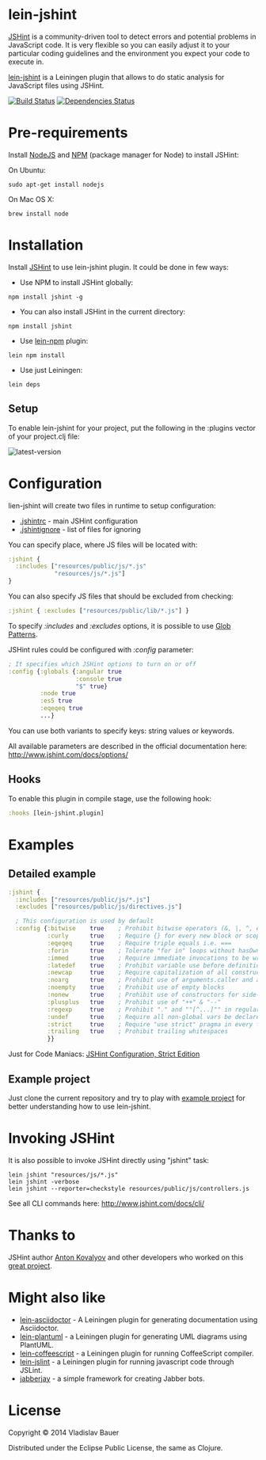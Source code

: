 lein-jshint
===========

[JSHint](https://github.com/jshint/jshint) is a community-driven tool to detect errors and potential problems in JavaScript code. It is very flexible so you can easily adjust it to your particular coding guidelines and the environment you expect your code to execute in.

[lein-jshint](https://github.com/vbauer/lein-jshint) is a Leiningen plugin that allows to do static analysis for JavaScript files using JSHint.

[![Build Status](https://travis-ci.org/vbauer/lein-jshint.svg?branch=master)](https://travis-ci.org/vbauer/lein-jshint)
[![Dependencies Status](http://jarkeeper.com/vbauer/lein-jshint/status.png)](http://jarkeeper.com/vbauer/lein-jshint)


Pre-requirements
================

Install [NodeJS](http://nodejs.org/) and [NPM](https://github.com/npm/npm) (package manager for Node) to install JSHint:

On Ubuntu:
```
sudo apt-get install nodejs
```
On Mac OS X:
```
brew install node
```


Installation
============

Install [JSHint](https://www.npmjs.org/package/jshint) to use lein-jshint plugin. It could be done in few ways:

- Use NPM to install JSHint globally:
```
npm install jshint -g
```
- You can also install JSHint in the current directory:
```
npm install jshint
```
- Use [lein-npm](https://github.com/bodil/lein-npm) plugin:
```
lein npm install
```
- Use just Leiningen:
```
lein deps
```

Setup
-----

To enable lein-jshint for your project, put the following in the :plugins vector of your project.clj file:

![latest-version](https://clojars.org/lein-jshint/latest-version.svg)


Configuration
=============

lien-jshint will create two files in runtime to setup configuration:
- [.jshintrc](https://github.com/jshint/jshint/blob/2.x/examples/.jshintrc) - main JSHint configuration
- [.jshintignore](https://github.com/jshint/jshint/blob/2.x/examples/.jshintignore) - list of files for ignoring

You can specify place, where JS files will be located with:
```clojure
:jshint {
  :includes ["resources/public/js/*.js"
             "resources/js/*.js"]
}
```

You can also specify JS files that should be excluded from checking:
```clojure
:jshint { :excludes ["resources/public/lib/*.js"] }
```

To specify *:includes* and *:excludes* options, it is possible to use <a href="http://en.wikipedia.org/wiki/Glob_(programming)">Glob Patterns</a>.

JSHint rules could be configured with *:config* parameter:
```clojure
; It specifies which JSHint options to turn on or off
:config {:globals {:angular true
                   :console true
                   "$" true}
         :node true
         :es5 true
         :eqeqeq true
         ...}
```

You can use both variants to specify keys: string values or keywords.

All available parameters are described in the official documentation here: http://www.jshint.com/docs/options/


Hooks
-----

To enable this plugin in compile stage, use the following hook:
```clojure
:hooks [lein-jshint.plugin]
```


Examples
========

Detailed example
----------------

```clojure
:jshint {
  :includes ["resources/public/js/*.js"]
  :excludes ["resources/public/js/directives.js"]

  ; This configuration is used by default
  :config {:bitwise    true    ; Prohibit bitwise operators (&, |, ^, etc.)
           :curly      true    ; Require {} for every new block or scope
           :eqeqeq     true    ; Require triple equals i.e. ===
           :forin      true    ; Tolerate "for in" loops without hasOwnPrototype
           :immed      true    ; Require immediate invocations to be wrapped in parens
           :latedef    true    ; Prohibit variable use before definition
           :newcap     true    ; Require capitalization of all constructor functions
           :noarg      true    ; Prohibit use of arguments.caller and arguments.callee
           :noempty    true    ; Prohibit use of empty blocks
           :nonew      true    ; Prohibit use of constructors for side-effects
           :plusplus   true    ; Prohibit use of "++" & "--"
           :regexp     true    ; Prohibit "." and ""[^...]"" in regular expressions
           :undef      true    ; Require all non-global vars be declared before usage
           :strict     true    ; Require "use strict" pragma in every file
           :trailing   true    ; Prohibit trailing whitespaces
           }}
```
Just for Code Maniacs: [JSHint Configuration, Strict Edition](https://gist.github.com/haschek/2595796)


Example project
---------------

Just clone the current repository and try to play with [example project](https://github.com/vbauer/lein-jshint/tree/master/example) for better understanding how to use lein-jshint.


Invoking JSHint
===============

It is also possible to invoke JSHint directly using "jshint" task:
```
lein jshint "resources/js/*.js"
lein jshint -verbose
lein jshint --reporter=checkstyle resources/public/js/controllers.js
```
See all CLI commands here: http://www.jshint.com/docs/cli/


Thanks to
=========

JSHint author [Anton Kovalyov](http://anton.kovalyov.net) and other developers who worked on this [great project](https://github.com/jshint/jshint/graphs/contributors).


Might also like
===============

* [lein-asciidoctor](https://github.com/asciidoctor/asciidoctor-lein-plugin) - A Leiningen plugin for generating documentation using Asciidoctor.
* [lein-plantuml](https://github.com/vbauer/lein-plantuml) - a Leiningen plugin for generating UML diagrams using PlantUML.
* [lein-coffeescript](https://github.com/vbauer/lein-coffeescript) - a Leiningen plugin for running CoffeeScript compiler.
* [lein-jslint](https://github.com/vbauer/lein-jslint) - a Leiningen plugin for running javascript code through JSLint.
* [jabberjay](https://github.com/vbauer/jabberjay) - a simple framework for creating Jabber bots.


License
=======

Copyright © 2014 Vladislav Bauer

Distributed under the Eclipse Public License, the same as Clojure.
